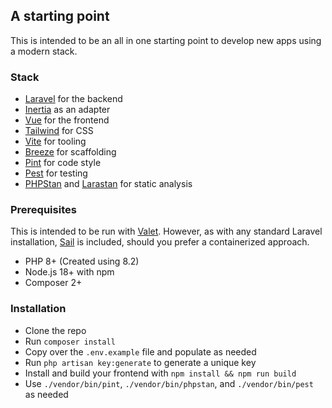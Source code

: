 ## A starting point

This is intended to be an all in one starting point to develop new apps using a modern stack.

### Stack

- [Laravel](https://laravel.com) for the backend
- [Inertia](https://inertiajs.com) as an adapter
- [Vue](https://vuejs.org) for the frontend
- [Tailwind](https://tailwindcss.com) for CSS
- [Vite](https://vitejs.dev) for tooling
- [Breeze](https://laravel.com/docs/starter-kits#laravel-breeze) for scaffolding
- [Pint](https://laravel.com/docs/pint) for code style
- [Pest](https://pestphp.com) for testing
- [PHPStan](https://phpstan.org) and [Larastan](https://github.com/nunomaduro/larastan) for static analysis

### Prerequisites

This is intended to be run with [Valet](https://laravel.com/docs/valet). However, as with any standard Laravel installation, [Sail](https://laravel.com/docs/sail) is included, should you prefer a containerized approach.

- PHP 8+ (Created using 8.2)
- Node.js 18+ with npm
- Composer 2+

### Installation

- Clone the repo
- Run `composer install`
- Copy over the `.env.example` file and populate as needed
- Run `php artisan key:generate` to generate a unique key
- Install and build your frontend with `npm install && npm run build`
- Use `./vendor/bin/pint`, `./vendor/bin/phpstan`, and `./vendor/bin/pest` as needed
